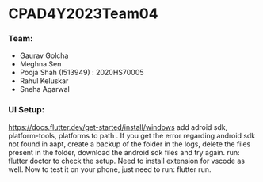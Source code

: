 # CPAD4Y2023Team04

### Team:
- Gaurav Golcha
- Meghna Sen
- Pooja Shah (I513949) : 2020HS70005
- Rahul Keluskar
- Sneha Agarwal

### UI Setup:
https://docs.flutter.dev/get-started/install/windows
add adroid sdk, platform-tools, platforms to path .
If you get the error regarding android sdk not found in aapt, create a backup of the folder in the logs, delete the files present in the folder, download the android sdk files and try again.
run: flutter doctor to check the setup.
Need to install extension for vscode as well.
Now to test it on your phone, just need to run: flutter run.
